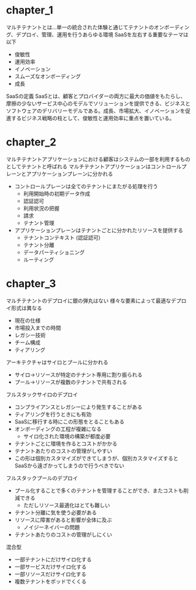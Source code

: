 # chapter_1
マルチテナントとは...単一の統合された体験と通じてテナントのオンボーディング、デプロイ、管理、運用を行うあらゆる環境
SaaSを左右する重要なテーマは以下
- 俊敏性
- 運用効率
- イノベーション
- スムーズなオンボーディング
- 成長

SaaSの定義
SaaSとは、顧客とプロバイダーの両方に最大の価値をもたらし、摩擦の少ないサービス中心のモデルでソリューションを提供できる、ビジネスとソフトウェアのデリバリーモデルである。成長、市場拡大、イノベーションを促進するビジネス戦略の柱として、俊敏性と運用効率に重点を置いている。

# chapter_2
マルチテナントアプリケーションにおける顧客はシステムの一部を利用するものとしてテナントと呼ばれる
マルチテナントアプリケーションはコントロールプレーンとアプリケーションプレーンに分かれる
- コントロールプレーンは全てのテナントにまたがる処理を行う
  - 利用開始時の初期データ作成
  - 認証認可
  - 利用状況の把握
  - 請求
  - テナント管理
- アプリケーションプレーンはテナントごとに分かれたリソースを提供する
  - テナントコンテキスト (認証認可)
  - テナント分離
  - データパーティショニング
  - ルーティング

# chapter_3
マルチテナントのデプロイに銀の弾丸はない
様々な要素によって最適なデプロイ形式は異なる
- 現在の仕様
- 市場投入までの時間
- レガシー技術
- チーム構成
- ティアリング

アーキテクチャはサイロとプールに分かれる
- サイロ→リソースが特定のテナント専用に割り振られる
- プール→リソースが複数のテナントで共有される

フルスタックサイロのデプロイ
- コンプライアンスとレガシーにより発生することがある
- ティアリングを行うときにも有効
- SaaSに移行する時にこの形態をとることもある
- オンボーディングの工程が複雑になる
  - サイロ化された環境の構築が都度必要
- テナントごとに環境を作るとコストがかかる
- テナントあたりのコストの管理がしやすい
- この形は個別カスタマイズができてしまうが、個別カスタマイズするとSaaSから遠ざかってしまうので行うべきでない

フルスタックプールのデプロイ
- プール化することで多くのテナントを管理することができ、またコストも削減できる
  - ただしリソース最適化はとても難しい
- テナント分離に気を使う必要がある
- リソースに障害があると影響が全体に及ぶ
  - ノイジーネイバーの問題
- テナントあたりのコストの管理がしにくい

混合型
- 一部テナントにだけサイロ化する
- 一部サービスだけサイロ化する
- 一部リソースだけサイロ化する
- 複数テナントをポッドでくくる